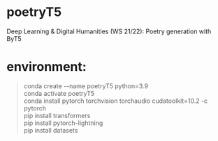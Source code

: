 # poetryT5
Deep Learning &amp; Digital Humanities (WS 21/22): Poetry generation with ByT5

# environment:
> conda create --name poetryT5 python=3.9  
> conda activate poetryT5  
> conda install pytorch torchvision torchaudio cudatoolkit=10.2 -c pytorch  
> pip install transformers  
> pip install pytorch-lightning  
> pip install datasets
